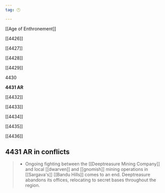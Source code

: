 ```yaml
---
tag: 🕛

---
```

[[Age of Enthronement]]


[[4426]]

[[4427]]

[[4428]]

[[4429]]

4430

**4431 AR**

[[4432]]

[[4433]]

[[4434]]

[[4435]]

[[4436]]



## 4431 AR in conflicts

>  - Ongoing fighting between the [[Deeptreasure Mining Company]] and local [[dwarven]] and [[gnomish]] mining operations in [[Sargava's]] [[Bandu Hills]] comes to an end. Deeptreasure abandons its offices, relocating to secret bases throughout the region.






